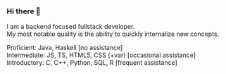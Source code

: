 ### Hi there 👋

I am a backend focused fullstack developer.  
My most notable quality is the ability to quickly internalize new concepts.

Proficient: Java, Haskell [no assistance]  
Intermediate:  JS, TS, HTML5, CSS (+var) [occasional assistance]   
Introductory:  C, C++, Python, SQL, R [frequent assistance]

<!--
**Keremergur/Keremergur** is a ✨ _special_ ✨ repository because its `README.md` (this file) appears on your GitHub profile.

Here are some ideas to get you started:

- 🔭 I’m currently working on ...
- 🌱 I’m currently learning ...
- 👯 I’m looking to collaborate on ...
- 🤔 I’m looking for help with ...
- 💬 Ask me about ...
- 📫 How to reach me: ...
- 😄 Pronouns: ...
- ⚡ Fun fact: ...
-->
